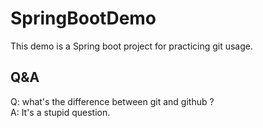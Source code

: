 # SpringBootDemo
This demo is a Spring boot project for practicing git usage.

## Q&A
Q: what's the difference between git and github ?\
A: It's a stupid question.